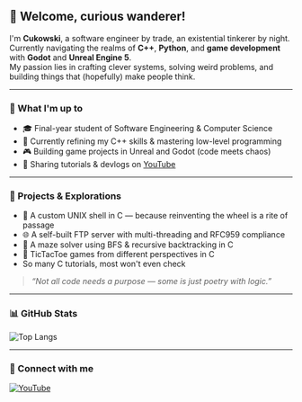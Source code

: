 ## 👋 Welcome, curious wanderer!

I'm **Cukowski**, a software engineer by trade, an existential tinkerer by night.  
Currently navigating the realms of **C++**, **Python**, and **game development** with **Godot** and **Unreal Engine 5**.  
My passion lies in crafting clever systems, solving weird problems, and building things that (hopefully) make people think.

---

### 🧠 What I'm up to
- 🎓 Final-year student of Software Engineering & Computer Science  
- 🔧 Currently refining my C++ skills & mastering low-level programming  
- 🎮 Building game projects in Unreal and Godot (code meets chaos)  
- 📼 Sharing tutorials & devlogs on [YouTube](https://www.youtube.com/@Dev_with_Sel)

---

### 🚀 Projects & Explorations
- 🐚 A custom UNIX shell in C — because reinventing the wheel is a rite of passage  
- 🌐 A self-built FTP server with multi-threading and RFC959 compliance 
- 🧩 A maze solver using BFS & recursive backtracking in C  
- 🧩 TicTacToe games from different perspectives in C
- So many C tutorials, most won't even check

> *“Not all code needs a purpose — some is just poetry with logic.”*

---

### 📊 GitHub Stats

![Top Langs](https://github-readme-stats.vercel.app/api/top-langs/?username=Cukowski&theme=tokyonight&hide_border=true&include_all_commits=true&count_private=false&layout=compact)

---

### 🔗 Connect with me

[![YouTube](https://img.shields.io/badge/YouTube-Dev_with_Sel-FF0000?style=for-the-badge&logo=youtube&logoColor=white)](https://www.youtube.com/@Dev_with_Sel)

<!-- 
✨ This README is a living document. Expect it to evolve.
-->
